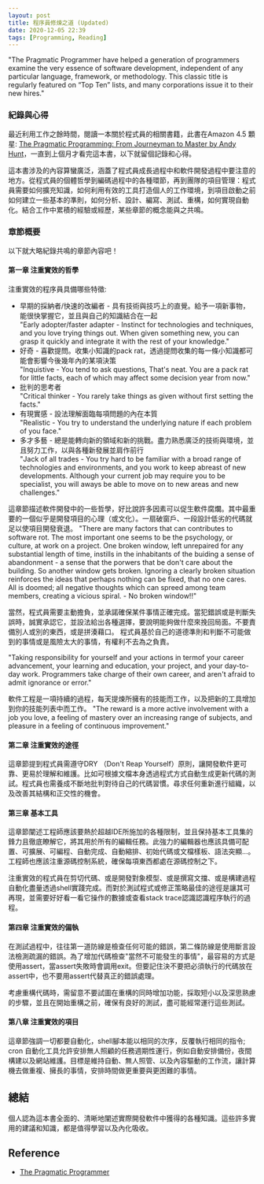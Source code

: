 ```yaml
---
layout: post
title: 程序員修煉之道 (Updated)
date: 2020-12-05 22:39
tags: [Programming, Reading]
---
```


"The Pragmatic Programmer have helped a generation of programmers examine the very essence of software development, independent of any particular language, framework, or methodology. This classic title is regularly featured on “Top Ten” lists, and many corporations issue it to their new hires."

### 紀錄與心得 ###

最近利用工作之餘時間，閱讀一本關於程式員的相關書籍，此書在Amazon 4.5 顆星: [The Pragmatic Programming: From Journeyman to Master by Andy Hunt][amazon-book]，一直到上個月才看完這本書，以下就留個記錄和心得。

這本書涉及的內容算蠻廣泛，涵蓋了程式員成長過程中和軟件開發過程中要注意的地方。從程式員的個體哲學到編碼過程中的各種環節，再到團隊的項目管理：程式員需要如何擴充知識，如何利用有效的工具打造個人的工作環境，到項目啟動之前如何建立一些基本的準則，如何分析、設計、編寫、測試、重構，如何實現自動化。結合工作中累積的經驗或經歷，某些章節的概念能與之共鳴。

### 章節概要 ###

以下就大略紀錄共鳴的章節內容吧！

#### 第一章 注重實效的哲學 ####

注重實效的程序員具備哪些特徵:
<ul>
 <li>早期的採納者/快速的改編者 - 具有技術與技巧上的直覺。給予一項新事物，能很快掌握它，並且與自己的知識結合在一起
 <br>"Early adopter/faster adapter - Instinct for technologies and techniques, and you love trying things out. When given something new, you can grasp it quickly and integrate it with the rest of your knowledge."</li>
 <li>好奇 - 喜歡提問。收集小知識的pack rat，透過提問收集的每一條小知識都可能會影響今後幾年內的某項決策
 <br>"Inquistive - You tend to ask questions, That's neat. You are a pack rat for little facts, each of which may affect some decision year from now."</li>
 <li>批判的思考者
 <br>"Critical thinker - You rarely take things as given without first setting the facts."</li>
 <li>有現實感 - 設法理解面臨每項問題的內在本質
 <br>"Realistic - You try to understand the underlying nature if each problem of you face."</li>
 <li>多才多藝 - 總是能轉向新的領域和新的挑戰。盡力熟悉廣泛的技術與環境，並且努力工作，以與各種新發展並肩作前行
 <br>"Jack of all trades - You try hard to be familiar with a broad range of technologies and environments, and you work to keep abreast of new developments. Although your current job may require you to be specialist, you will aways be able to move on to new areas and new challenges."</li>
</ul>

這章節描述軟件開發中的一些哲學，好比說許多因素可以促生軟件腐爛。其中最重要的一個似乎是開發項目的心理（或文化）。一扇破窗戶、一段設計低劣的代碼就足以使項目開發衰退。
"There are many factors that can contributes to software rot. The most important one seems to be the psychology, or culture, at work on a project. One broken window, left unrepaired for any substantial length of time, instills in the inhabitants of the buiding a sense of abandonment - a sense that the porwers that be don't care about the building. So another window gets broken. Ignoring a clearly broken situation reinforces the ideas that perhaps nothing can be fixed, that no one cares. All is doomed; all negative thoughts which can spreed among team members, creating a vicious spiral. - No broken window!!"

當然，程式員需要主動擔負，並承諾確保某件事情正確完成。當犯錯誤或是判斷失誤時，誠實承認它，並設法給出各種選擇，要說明能夠做什麼來挽回局面。不要責備別人或別的東西，或是拼湊藉口。 程式員基於自己的道德準則和判斷不可能做到的事情或是風險太大的事情，有權利不去為之負責。

"Taking responsibility for yourself and your actions in termof your career advancement, your learning and education, your project, and your day-to-day work. Programmers take charge of their own career, and aren't afraid to admit ignorance or error."

軟件工程是一項持續的過程，每天提煉所擁有的技能而工作，以及把新的工具增加到你的技能列表中而工作。
"The reward is a more active involvement with a job you love, a feeling of mastery over an increasing range of subjects, and pleasure in a feeling of continuous improvement."

#### 第二章 注重實效的途徑 #### 

這章節提到程式員需遵守DRY （Don't Reap Yourself）原則，讓開發軟件更可靠、更易於理解和維護。比如可根據文檔本身透過程式方式自動生成更新代碼的測試。程式員也需養成不斷地批判對待自己的代碼習慣。尋求任何重新進行組織，以及改善其結構和正交性的機會。 

#### 第三章 基本工具 ####

這章節闡述工程師應該要熱於超越IDE所施加的各種限制，並且保持基本工具集的鋒力且徹底瞭解它，將其用於所有的編輯任務。此強力的編輯器也應該具備可配置、可擴展、可編程、自動完成、自動縮排、初始代碼或文檔樣板、語法突顯...。工程師也應該注重源碼控制系統，確保每項東西都處在源碼控制之下。

注重實效的程式員在剪切代碼、或是開發對象模型、或是撰寫文擋、或是構建過程自動化盡量透過shell實踐完成。而對於測試程式或修正策略最佳的途徑是讓其可再現，並需要好好看一看它操作的數據或查看stack trace認識認識程序執行的過程。

#### 第四章 注重實效的偏執 ####

在測試過程中，往往第一道防線是檢查任何可能的錯誤，第二條防線是使用斷言設法檢測疏漏的錯誤。為了增加代碼檢查"當然不可能發生的事情"，最容易的方式是使用assert，當assert失敗時會調用exit。但要記住決不要把必須執行的代碼放在assert中，也不要用assert代替真正的錯誤處理。

考慮重構代碼時，需留意不要試圖在重構的同時增加功能，採取短小以及深思熟慮的步驟，並且在開始重構之前，確保有良好的測試，盡可能經常運行這些測試。

#### 第八章 注重實效的項目 ####

這章節強調一切都要自動化，shell腳本能以相同的次序，反覆執行相同的指令; cron 自動化工具允許安排無人照顧的任務週期性運行，例如自動安排備份，夜間構建以及網站維護。目標是維持自動、無人照管、以及內容驅動的工作流，讓計算機去做重複、擁長的事情，安排時間做更重要與更困難的事情。

## 總結 ##

個人認為這本書全面的、清晰地闡述實際開發軟件中獲得的各種知識。這些許多實用的建議和知識，都是值得學習以及內化吸收。

## Reference ##

- [The Pragmatic Programmer](https://pragprog.com/tips/)

[amazon-book]:https://www.amazon.com/Pragmatic-Programmer-Journeyman-Master/dp/020161622X
